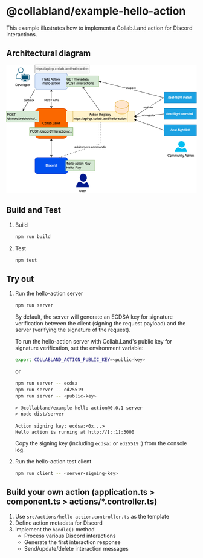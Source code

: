 # @collabland/example-hello-action

This example illustrates how to implement a Collab.Land action for Discord
interactions.

## Architectural diagram

![collabland-hello-action](./docs/collabland-hello-action.png)

## Build and Test

1. Build

   ```sh
   npm run build
   ```

2. Test

   ```sh
   npm test
   ```

## Try out

1. Run the hello-action server

   ```sh
   npm run server
   ```

   By default, the server will generate an ECDSA key for signature verification
   between the client (signing the request payload) and the server (verifying
   the signature of the request).

   To run the hello-action server with Collab.Land's public key for signature
   verification, set the environment variable:

   ```sh
   export COLLABLAND_ACTION_PUBLIC_KEY=<public-key>
   ```

   or

   ```sh
   npm run server -- ecdsa
   npm run server -- ed25519
   npm run server -- <public-key>
   ```

   ```
   > @collabland/example-hello-action@0.0.1 server
   > node dist/server

   Action signing key: ecdsa:<0x...>
   Hello action is running at http://[::1]:3000
   ```

   Copy the signing key (including `ecdsa:` or `ed25519:`) from the console log.

2. Run the hello-action test client

   ```sh
   npm run client -- <server-signing-key>
   ```

## Build your own action (application.ts > component.ts > actions/*.controller.ts)

1. Use `src/actions/hello-action.controller.ts` as the template
2. Define action metadata for Discord
3. Implement the `handle()` method
   - Process various Discord interactions
   - Generate the first interaction response
   - Send/update/delete interaction messages
